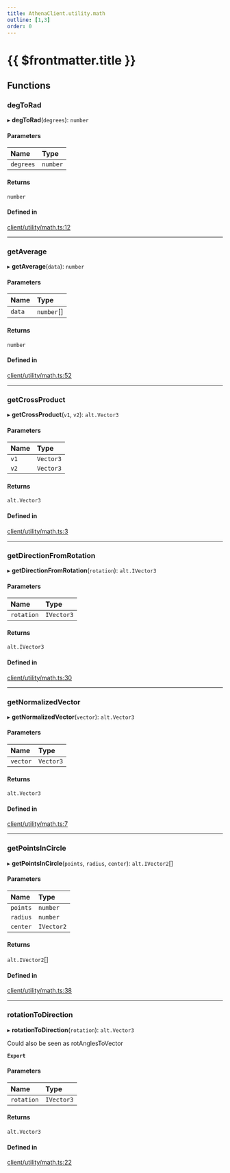 ```yaml
---
title: AthenaClient.utility.math
outline: [1,3]
order: 0
---
```


# {{ $frontmatter.title }}


## Functions

### degToRad

▸ **degToRad**(`degrees`): `number`

#### Parameters

| Name | Type |
| :------ | :------ |
| `degrees` | `number` |

#### Returns

`number`

#### Defined in

[client/utility/math.ts:12](https://github.com/Stuyk/altv-athena/blob/ae8402672/src/core/client/utility/math.ts#L12)

___

### getAverage

▸ **getAverage**(`data`): `number`

#### Parameters

| Name | Type |
| :------ | :------ |
| `data` | `number`[] |

#### Returns

`number`

#### Defined in

[client/utility/math.ts:52](https://github.com/Stuyk/altv-athena/blob/ae8402672/src/core/client/utility/math.ts#L52)

___

### getCrossProduct

▸ **getCrossProduct**(`v1`, `v2`): `alt.Vector3`

#### Parameters

| Name | Type |
| :------ | :------ |
| `v1` | `Vector3` |
| `v2` | `Vector3` |

#### Returns

`alt.Vector3`

#### Defined in

[client/utility/math.ts:3](https://github.com/Stuyk/altv-athena/blob/ae8402672/src/core/client/utility/math.ts#L3)

___

### getDirectionFromRotation

▸ **getDirectionFromRotation**(`rotation`): `alt.IVector3`

#### Parameters

| Name | Type |
| :------ | :------ |
| `rotation` | `IVector3` |

#### Returns

`alt.IVector3`

#### Defined in

[client/utility/math.ts:30](https://github.com/Stuyk/altv-athena/blob/ae8402672/src/core/client/utility/math.ts#L30)

___

### getNormalizedVector

▸ **getNormalizedVector**(`vector`): `alt.Vector3`

#### Parameters

| Name | Type |
| :------ | :------ |
| `vector` | `Vector3` |

#### Returns

`alt.Vector3`

#### Defined in

[client/utility/math.ts:7](https://github.com/Stuyk/altv-athena/blob/ae8402672/src/core/client/utility/math.ts#L7)

___

### getPointsInCircle

▸ **getPointsInCircle**(`points`, `radius`, `center`): `alt.IVector2`[]

#### Parameters

| Name | Type |
| :------ | :------ |
| `points` | `number` |
| `radius` | `number` |
| `center` | `IVector2` |

#### Returns

`alt.IVector2`[]

#### Defined in

[client/utility/math.ts:38](https://github.com/Stuyk/altv-athena/blob/ae8402672/src/core/client/utility/math.ts#L38)

___

### rotationToDirection

▸ **rotationToDirection**(`rotation`): `alt.Vector3`

Could also be seen as rotAnglesToVector

**`Export`**

#### Parameters

| Name | Type |
| :------ | :------ |
| `rotation` | `IVector3` |

#### Returns

`alt.Vector3`

#### Defined in

[client/utility/math.ts:22](https://github.com/Stuyk/altv-athena/blob/ae8402672/src/core/client/utility/math.ts#L22)
